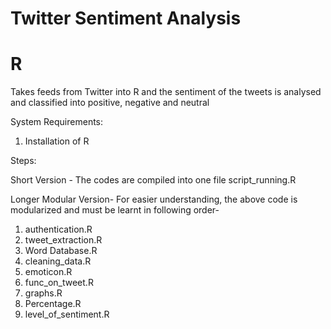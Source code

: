 # Twitter Sentiment Analysis
# R
Takes feeds from Twitter into R and the sentiment of the tweets is analysed and classified into positive, negative and neutral

System Requirements:
1. Installation of R


Steps:

Short Version - The codes are compiled into one file script_running.R

Longer Modular Version-
For easier understanding, the above code is modularized and must be learnt in following order-
1. authentication.R
2. tweet_extraction.R
3. Word Database.R
4. cleaning_data.R
5. emoticon.R
6. func_on_tweet.R
7. graphs.R
8. Percentage.R
9. level_of_sentiment.R
